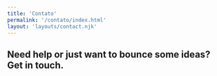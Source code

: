 ```yaml
---
title: 'Contato'
permalink: '/contato/index.html'
layout: 'layouts/contact.njk'
---
```


## Need help or just want to bounce some ideas? Get in touch.
